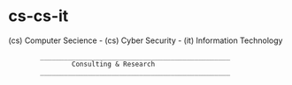 # cs-cs-it 

(cs) Computer Secience - (cs) Cyber Security - (it) Information Technology

            ________________________________________________
                    Consulting & Research 
            ________________________________________________
